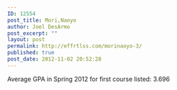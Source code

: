 ```yaml
---
ID: 12554
post_title: Mori,Naoyo
author: Joel DesArmo
post_excerpt: ""
layout: post
permalink: http://effrtlss.com/morinaoyo-3/
published: true
post_date: 2012-11-02 20:52:28
---
```

<p>Average GPA in Spring 2012 for first course listed: 3.696</p>